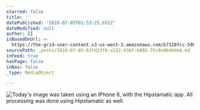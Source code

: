 ```yaml
---
starred: false
title: ''
datePublished: '2016-07-05T01:53:25.651Z'
dateModified: null
author: []
isBasedOnUrl: >-
  https://the-grid-user-content.s3-us-west-2.amazonaws.com/b7128fcc-596b-4f33-81b8-9c71602570c2.jpg
sourcePath: _posts/2016-07-05-63fd23f6-a332-438f-b895-75c8e0b46de6.md
inFeed: true
hasPage: false
inNav: false
_type: MediaObject

---
```

![Today's image was taken using an iPhone 6, with the Hipstamatic app. All processing was done using Hipstamatic as well. ](https://the-grid-user-content.s3-us-west-2.amazonaws.com/b7128fcc-596b-4f33-81b8-9c71602570c2.jpg)